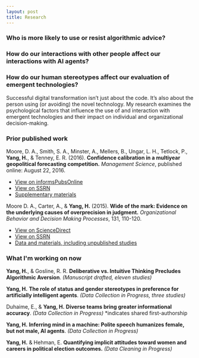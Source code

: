 ```yaml
---
layout: post
title: Research
---
```


### Who is more likely to use or resist algorithmic advice?

### How do our interactions with other people affect our interactions with AI agents?

### How do our human stereotypes affect our evaluation of emergent technologies?

Successful digital transformation isn’t just about the code. It’s also about the person using (or avoiding) the novel technology. My research examines the psychological factors that influence the use of and interaction with emergent technologies and their impact on individual and organizational decision-making. 


### Prior published work


Moore, D. A., Smith, S. A., Minster, A., Mellers, B., Ungar, L. H., Tetlock, P., **Yang, H.**, & Tenney, E. R. (2016). **Confidence calibration in a multiyear geopolitical forecasting competition.** _Management Science_, published online: August 22, 2016. 

* [View on informsPubsOnline](https://pubsonline.informs.org/doi/10.1287/mnsc.2016.2525)	
* [View on SSRN](https://papers.ssrn.com/sol3/papers.cfm?abstract_id=3643605)
* [Supplementary materials](https://osf.io/ecmk6/)

Moore D. A., Carter, A., & **Yang, H.** (2015). **Wide of the mark: Evidence on the underlying causes of overprecision in judgment.** _Organizational Behavior and Decision Making Processes_, 131, 110-120.
* [View on ScienceDirect](https://www.sciencedirect.com/science/article/abs/pii/S0749597815000989)
* [View on SSRN](https://papers.ssrn.com/sol3/papers.cfm?abstract_id=3647338)
* [Data and materials, including unpublished studies](http://learnmoore.org/BDE/)

### What I'm working on now

**Yang, H.**,  & Gosline, R. R. **Deliberative vs. Intuitive Thinking Precludes Algorithmic Aversion**. _(Manuscript drafted, eleven studies)_

**Yang, H.**  **The role of status and gender stereotypes in preference for artificially intelligent agents**. _(Data Collection in Progress, three studies)_

Duhaime, E., & **Yang, H.**  **Diverse teams bring greater informational accuracy**. _(Data Collection in Progress)_
*indicates shared first-authorship

**Yang, H.** **Inferring mind in a machine: Polite speech humanizes female, but not male, AI agents**. _(Data Collection in Progress)_

**Yang, H.** & Hehman, E. **Quantifying implicit attitudes toward women and careers in political election outcomes.** _(Data Cleaning in Progress)_
